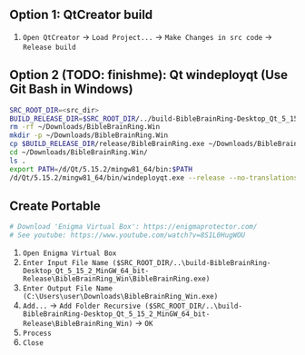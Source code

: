 



## Option 1: QtCreator build
1. ```Open QtCreator``` -> ```Load Project...``` -> ```Make Changes in src code``` -> ```Release build```


## Option 2 (TODO: finishme): Qt windeployqt (Use Git Bash in Windows)
```bash
SRC_ROOT_DIR=<src_dir>
BUILD_RELEASE_DIR=$SRC_ROOT_DIR/../build-BibleBrainRing-Desktop_Qt_5_15_2_MinGW_64_bit-Release/
rm -rf ~/Downloads/BibleBrainRing.Win
mkdir -p ~/Downloads/BibleBrainRing.Win
cp $BUILD_RELEASE_DIR/release/BibleBrainRing.exe ~/Downloads/BibleBrainRing.Win/
cd ~/Downloads/BibleBrainRing.Win/
ls .
export PATH=/d/Qt/5.15.2/mingw81_64/bin:$PATH
/d/Qt/5.15.2/mingw81_64/bin/windeployqt.exe --release --no-translations --plugindir /d/Qt/5.15.2/mingw81_64/plugins ~/Downloads/BibleBrainRing.Win/BibleBrainRing.exe
```

## Create Portable
```bash
# Download 'Enigma Virtual Box': https://enigmaprotector.com/
# See youtube: https://www.youtube.com/watch?v=8S1L0HugWOU
```
1. ```Open Enigma Virtual Box```
2. ```Enter Input File Name ($SRC_ROOT_DIR/..\build-BibleBrainRing-Desktop_Qt_5_15_2_MinGW_64_bit-Release\BibleBrainRing_Win\BibleBrainRing.exe)```
3. ```Enter Output File Name (C:\Users\user\Downloads\BibleBrainRing_Win.exe)```
4. ```Add...``` -> ```Add Folder Recursive ($SRC_ROOT_DIR/..\build-BibleBrainRing-Desktop_Qt_5_15_2_MinGW_64_bit-Release\BibleBrainRing_Win)``` -> ```OK```
5. ```Process```
6. ```Close```
